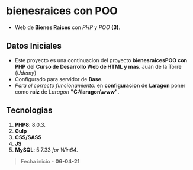 # bienesraices con POO
- Web de **Bienes  Raices** con *PHP* y *POO* **(3)**.    

## Datos Iniciales  

- Este proyecto es una continuacion del proyecto **bienesraicesPOO con PHP** del **Curso de Desarrollo Web de HTML y mas**. Juan de la Torre (*Udemy*)  
- Configurado para servidor de **Base**.
- *Para el correcto funcionamiento:* en **configuracion** de **Laragon** poner como **raiz** de *Laragon* **"C:\laragon\www\"**.     

## Tecnologias

1. **PHP8**: 8.0.3.
2. **Gulp**
3. **CSS/SASS**
4. **JS**
5. **MySQL**: 5.7.33 *for Win64*.


> Fecha inicio - **06-04-21**




